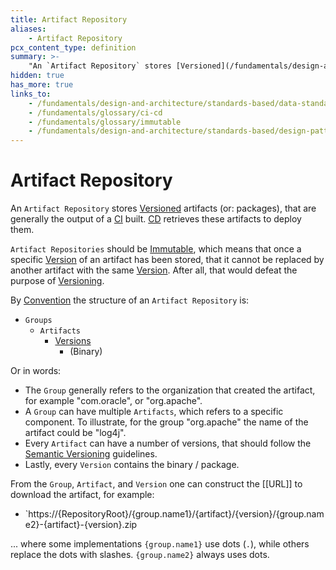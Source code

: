 ```yaml
---
title: Artifact Repository
aliases:
    - Artifact Repository
pcx_content_type: definition
summary: >-
    "An `Artifact Repository` stores [Versioned](/fundamentals/design-and-architecture/standards-based/data-standards/semantic-versioning) artifacts (or: 'packages)."'
hidden: true
has_more: true
links_to:
    - /fundamentals/design-and-architecture/standards-based/data-standards/semantic-versioning
    - /fundamentals/glossary/ci-cd
    - /fundamentals/glossary/immutable
    - /fundamentals/design-and-architecture/standards-based/design-patterns/convention-over-configuration
---
```


# Artifact Repository

An `Artifact Repository` stores [Versioned](/fundamentals/design-and-architecture/standards-based/data-standards/semantic-versioning) artifacts (or: packages), that are generally the output of a [CI](/fundamentals/glossary/ci-cd) built. [CD](/fundamentals/glossary/ci-cd) retrieves these artifacts to deploy them.

`Artifact Repositories` should be [Immutable](/fundamentals/glossary/immutable), which means that once a specific [Version](/fundamentals/design-and-architecture/standards-based/data-standards/semantic-versioning) of an artifact has been stored, that it cannot be replaced by another artifact with the same [Version](/fundamentals/design-and-architecture/standards-based/data-standards/semantic-versioning). After all, that would defeat the purpose of [Versioning](/fundamentals/design-and-architecture/standards-based/data-standards/semantic-versioning).

By [Convention](/fundamentals/design-and-architecture/standards-based/design-patterns/convention-over-configuration) the structure of an `Artifact Repository` is:

-   `Groups`
    -   `Artifacts`
        -   [Versions](/fundamentals/design-and-architecture/standards-based/data-standards/semantic-versioning)
            -   (Binary)

Or in words:

-   The `Group` generally refers to the organization that created the artifact, for example "com.oracle", or "org.apache".
-   A `Group` can have multiple `Artifacts`, which refers to a specific component. To illustrate, for the group "org.apache" the name of the artifact could be "log4j".
-   Every `Artifact` can have a number of versions, that should follow the [Semantic Versioning](/fundamentals/design-and-architecture/standards-based/data-standards/semantic-versioning) guidelines.
-   Lastly, every `Version` contains the binary / package.

From the `Group`, `Artifact`, and `Version` one can construct the [[URL]] to download the artifact, for example:

-   `https://{RepositoryRoot}/{group.name1}/{artifact}/{version}/{group.name2}-{artifact}-{version}.zip

... where some implementations `{group.name1}` use dots (`.`), while others replace the dots with slashes. `{group.name2}` always uses dots.
